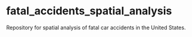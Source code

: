 # fatal_accidents_spatial_analysis
Repository for spatial analysis of fatal car accidents in the United States.

